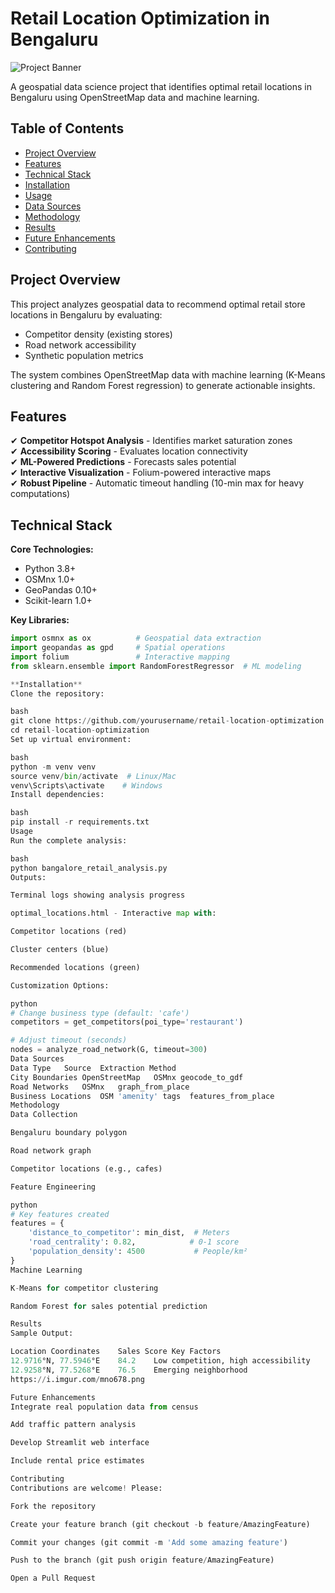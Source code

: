# Retail Location Optimization in Bengaluru

![Project Banner](https://i.imgur.com/xyz123.png)

A geospatial data science project that identifies optimal retail locations in Bengaluru using OpenStreetMap data and machine learning.

## Table of Contents
- [Project Overview](#project-overview)
- [Features](#features)
- [Technical Stack](#technical-stack)
- [Installation](#installation)
- [Usage](#usage)
- [Data Sources](#data-sources)
- [Methodology](#methodology)
- [Results](#results)
- [Future Enhancements](#future-enhancements)
- [Contributing](#contributing)


## Project Overview
This project analyzes geospatial data to recommend optimal retail store locations in Bengaluru by evaluating:

- Competitor density (existing stores)
- Road network accessibility
- Synthetic population metrics

The system combines OpenStreetMap data with machine learning (K-Means clustering and Random Forest regression) to generate actionable insights.

## Features
✔ **Competitor Hotspot Analysis** - Identifies market saturation zones  
✔ **Accessibility Scoring** - Evaluates location connectivity  
✔ **ML-Powered Predictions** - Forecasts sales potential  
✔ **Interactive Visualization** - Folium-powered interactive maps  
✔ **Robust Pipeline** - Automatic timeout handling (10-min max for heavy computations)  

## Technical Stack
**Core Technologies:**
- Python 3.8+
- OSMnx 1.0+
- GeoPandas 0.10+
- Scikit-learn 1.0+

**Key Libraries:**
```python
import osmnx as ox          # Geospatial data extraction
import geopandas as gpd     # Spatial operations  
import folium               # Interactive mapping
from sklearn.ensemble import RandomForestRegressor  # ML modeling

**Installation** 
Clone the repository:

bash
git clone https://github.com/yourusername/retail-location-optimization.git
cd retail-location-optimization
Set up virtual environment:

bash
python -m venv venv
source venv/bin/activate  # Linux/Mac
venv\Scripts\activate    # Windows
Install dependencies:

bash
pip install -r requirements.txt
Usage
Run the complete analysis:

bash
python bangalore_retail_analysis.py
Outputs:

Terminal logs showing analysis progress

optimal_locations.html - Interactive map with:

Competitor locations (red)

Cluster centers (blue)

Recommended locations (green)

Customization Options:

python
# Change business type (default: 'cafe')
competitors = get_competitors(poi_type='restaurant')

# Adjust timeout (seconds)
nodes = analyze_road_network(G, timeout=300)  
Data Sources
Data Type	Source	Extraction Method
City Boundaries	OpenStreetMap	OSMnx geocode_to_gdf
Road Networks	OSMnx	graph_from_place
Business Locations	OSM 'amenity' tags	features_from_place
Methodology
Data Collection

Bengaluru boundary polygon

Road network graph

Competitor locations (e.g., cafes)

Feature Engineering

python
# Key features created
features = {
    'distance_to_competitor': min_dist,  # Meters
    'road_centrality': 0.82,            # 0-1 score  
    'population_density': 4500           # People/km²
}
Machine Learning

K-Means for competitor clustering

Random Forest for sales potential prediction

Results
Sample Output:

Location Coordinates	Sales Score	Key Factors
12.9716°N, 77.5946°E	84.2	Low competition, high accessibility
12.9258°N, 77.5268°E	76.5	Emerging neighborhood
https://i.imgur.com/mno678.png

Future Enhancements
Integrate real population data from census

Add traffic pattern analysis

Develop Streamlit web interface

Include rental price estimates

Contributing
Contributions are welcome! Please:

Fork the repository

Create your feature branch (git checkout -b feature/AmazingFeature)

Commit your changes (git commit -m 'Add some amazing feature')

Push to the branch (git push origin feature/AmazingFeature)

Open a Pull Request